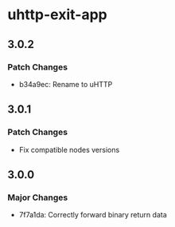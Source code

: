 # uhttp-exit-app

## 3.0.2

### Patch Changes

-   b34a9ec: Rename to uHTTP

## 3.0.1

### Patch Changes

-   Fix compatible nodes versions

## 3.0.0

### Major Changes

-   7f7a1da: Correctly forward binary return data
